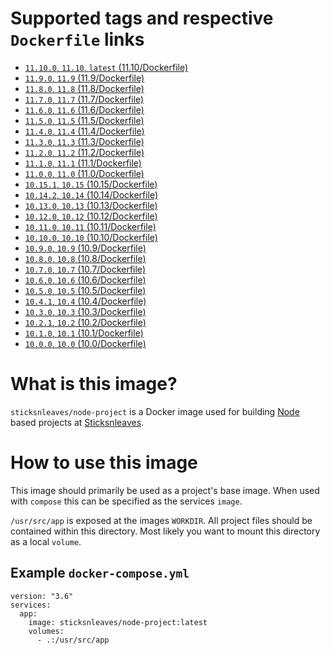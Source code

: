 # Supported tags and respective `Dockerfile` links

* [`11.10.0`, `11.10`, `latest` (11.10/Dockerfile)](https://github.com/sticksnleaves/docker-node-project/blob/33277e19a5ff8db545eb83ce3017ead288d8707e/Dockerfile)
* [`11.9.0`, `11.9` (11.9/Dockerfile)](https://github.com/sticksnleaves/docker-node-project/blob/cc1d66e05f69baabcc1023d4b4beee458c1a07ac/Dockerfile)
* [`11.8.0`, `11.8` (11.8/Dockerfile)](https://github.com/sticksnleaves/docker-node-project/blob/2c679e61d638c828897dbfcbfa06046e47589e75/Dockerfile)
* [`11.7.0`, `11.7` (11.7/Dockerfile)](https://github.com/sticksnleaves/docker-node-project/blob/70f56902d9530da3410e02018d4796eb7548c4f8/Dockerfile)
* [`11.6.0`, `11.6` (11.6/Dockerfile)](https://github.com/sticksnleaves/docker-node-project/blob/25ae1fe4d6cde4dca3725bf896f5bd7999a76a00/Dockerfile)
* [`11.5.0`, `11.5` (11.5/Dockerfile)](https://github.com/sticksnleaves/docker-node-project/blob/1eb81aec8224c3e412ca058adb45ea221e4f262a/Dockerfile)
* [`11.4.0`, `11.4` (11.4/Dockerfile)](https://github.com/sticksnleaves/docker-node-project/blob/3d9d937bf5d638ba1fa5bdf96a632863728c730c/Dockerfile)
* [`11.3.0`, `11.3` (11.3/Dockerfile)](https://github.com/sticksnleaves/docker-node-project/blob/2d953aa7843e6ed7962c7807d0117a55d8a24913/Dockerfile)
* [`11.2.0`, `11.2` (11.2/Dockerfile)](https://github.com/sticksnleaves/docker-node-project/blob/a316090dedac829d26a9dafe1ade062920cc137d/Dockerfile)
* [`11.1.0`, `11.1` (11.1/Dockerfile)](https://github.com/sticksnleaves/docker-node-project/blob/b2d2fcb645eeb3cb2ee420078433301ab05584f1/Dockerfile)
* [`11.0.0`, `11.0` (11.0/Dockerfile)](https://github.com/sticksnleaves/docker-node-project/blob/b2d2fcb645eeb3cb2ee420078433301ab05584f1/Dockerfile)
* [`10.15.1`, `10.15` (10.15/Dockerfile)](https://github.com/sticksnleaves/docker-node-project/blob/5d2b42ca32e06e12418e7264df1964d507c3af3b/Dockerfile)
* [`10.14.2`, `10.14` (10.14/Dockerfile)](https://github.com/sticksnleaves/docker-node-project/blob/34cbf7029c7d45daed49794a2309e42d959aa243/Dockerfile)
* [`10.13.0`, `10.13` (10.13/Dockerfile)](https://github.com/sticksnleaves/docker-node-project/blob/2eaf3e5a08c70c8b63dab8a748d51afd884a2f72/Dockerfile)
* [`10.12.0`, `10.12` (10.12/Dockerfile)](https://github.com/sticksnleaves/docker-node-project/blob/ee469cd80672f852fee63c812e16fd8851586a5a/Dockerfile)
* [`10.11.0`, `10.11` (10.11/Dockerfile)](https://github.com/sticksnleaves/docker-node-project/blob/dcad69d3cc7583c45e69f689e30d3a53402d9afd/Dockerfile)
* [`10.10.0`, `10.10` (10.10/Dockerfile)](https://github.com/sticksnleaves/docker-node-project/blob/a2e7ba6b76b4cd0b2d51803cebb8851a369a5774/Dockerfile)
* [`10.9.0`, `10.9` (10.9/Dockerfile)](https://github.com/sticksnleaves/docker-node-project/blob/682a908b1d2a061efc8a03adea240ae01f678460/Dockerfile)
* [`10.8.0`, `10.8` (10.8/Dockerfile)](https://github.com/sticksnleaves/docker-node-project/blob/acb5840e0db60470132453f5b5efb976579f1674/Dockerfile)
* [`10.7.0`, `10.7` (10.7/Dockerfile)](https://github.com/sticksnleaves/docker-node-project/blob/cb484f4d7f39f5d0e62ce75e7f057eb48c2de81c/Dockerfile)
* [`10.6.0`, `10.6` (10.6/Dockerfile)](https://github.com/sticksnleaves/docker-node-project/blob/391d2cf13e09689a907192e3a38d727cdcacf776/Dockerfile)
* [`10.5.0`, `10.5` (10.5/Dockerfile)](https://github.com/sticksnleaves/docker-node-project/blob/677c5c85d183c092e7f825f04b8a597579c59893/Dockerfile)
* [`10.4.1`, `10.4` (10.4/Dockerfile)](https://github.com/sticksnleaves/docker-node-project/blob/8ee51db58d3ad709a148627084f518e98db60ff3/Dockerfile)
* [`10.3.0`, `10.3` (10.3/Dockerfile)](https://github.com/sticksnleaves/docker-node-project/blob/6b075c261976fbfdbdf6b65b4fd6bc43fefc64a2/Dockerfile)
* [`10.2.1`, `10.2` (10.2/Dockerfile)](https://github.com/sticksnleaves/docker-node-project/blob/d6a0a7bcd3b0ee53e8fc9baed861ea81157058c5/Dockerfile)
* [`10.1.0`, `10.1` (10.1/Dockerfile)](https://github.com/sticksnleaves/docker-node-project/blob/413a751f3b94cc17f56ed42182995bdcca91e7fe/Dockerfile)
* [`10.0.0`, `10.0` (10.0/Dockerfile)](https://github.com/sticksnleaves/docker-node-project/blob/86470a404d6fc1b4bb40176b41edab61cb79629a/Dockerfile)

# What is this image?

`sticksnleaves/node-project` is a Docker image used for building
[Node](https://nodejs.org/en/) based projects at
[Sticksnleaves](http://www.sticksnleaves.com).

# How to use this image

This image should primarily be used as a project's base image. When used with
`compose` this can be specified as the services `image`.

`/usr/src/app` is exposed at the images `WORKDIR`. All project files should
be contained within this directory. Most likely you want to mount this directory
as a local `volume`.

## Example `docker-compose.yml`

```
version: "3.6"
services:
  app:
    image: sticksnleaves/node-project:latest
    volumes:
      - .:/usr/src/app
```
